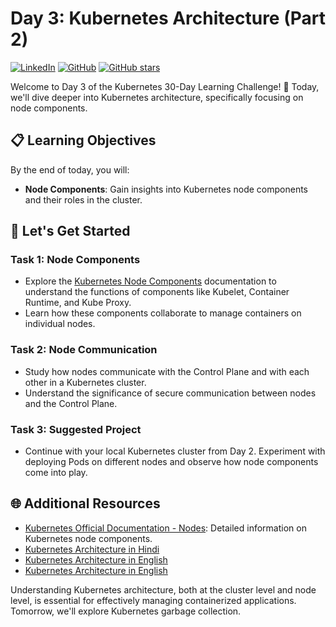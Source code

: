 # Day 3: Kubernetes Architecture (Part 2)
[![LinkedIn](https://img.shields.io/badge/Connect%20with%20me%20on-LinkedIn-blue.svg)](https://www.linkedin.com/in/aman-devops/)
[![GitHub](https://img.shields.io/github/stars/AmanPathak-DevOps.svg?style=social)](https://github.com/AmanPathak-DevOps)
[![GitHub stars](https://img.shields.io/github/stars/AmanPathak-DevOps/30DaysOfKubernetes)](https://github.com/AmanPathak-DevOps/30DaysOfKubernetes/stargazers)

Welcome to Day 3 of the Kubernetes 30-Day Learning Challenge! 🚀 Today, we'll dive deeper into Kubernetes architecture, specifically focusing on node components.

## 📋 Learning Objectives

By the end of today, you will:
- **Node Components**: Gain insights into Kubernetes node components and their roles in the cluster.

## 🚀 Let's Get Started

### Task 1: Node Components
- Explore the [Kubernetes Node Components](https://kubernetes.io/docs/concepts/architecture/nodes/) documentation to understand the functions of components like Kubelet, Container Runtime, and Kube Proxy.
- Learn how these components collaborate to manage containers on individual nodes.

### Task 2: Node Communication
- Study how nodes communicate with the Control Plane and with each other in a Kubernetes cluster.
- Understand the significance of secure communication between nodes and the Control Plane.

### Task 3: Suggested Project
- Continue with your local Kubernetes cluster from Day 2. Experiment with deploying Pods on different nodes and observe how node components come into play.

## 🌐 Additional Resources

- [Kubernetes Official Documentation - Nodes](https://kubernetes.io/docs/concepts/architecture/nodes/): Detailed information on Kubernetes node components.
- [Kubernetes Architecture in Hindi](https://youtu.be/C69My8d-Hww?si=rKqCknvgZ5W-oiPg)
- [Kubernetes Architecture in English](https://youtu.be/gywke3XiNC0?si=PHXPsM_C_0uHVYUp)
- [Kubernetes Architecture in English](https://youtu.be/8C_SCDbUJTg?si=T0wAXJk0rDD8luwS)

Understanding Kubernetes architecture, both at the cluster level and node level, is essential for effectively managing containerized applications. Tomorrow, we'll explore Kubernetes garbage collection.

